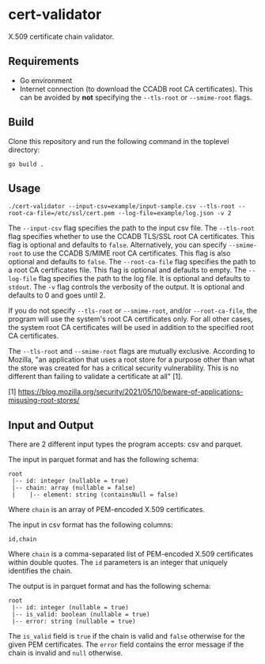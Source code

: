 # cert-validator
X.509 certificate chain validator.

## Requirements
* Go environment
* Internet connection (to download the CCADB root CA certificates). 
This can be avoided by **not** specifying the ```--tls-root``` or ```--smime-root``` flags.

## Build
Clone this repository and run the following command in the toplevel directory:
```shell
go build .
```
## Usage
```shell
./cert-validator --input-csv=example/input-sample.csv --tls-root --root-ca-file=/etc/ssl/cert.pem --log-file=example/log.json -v 2
```
The ```--input-csv``` flag specifies the path to the input csv file.
The ```--tls-root``` flag specifies whether to use the CCADB TLS/SSL root CA certificates.
This flag is optional and defaults to ```false```.
Alternatively, you can specify ```--smime-root``` to use the CCADB S/MIME root CA certificates.
This flag is also optional and defaults to ```false```.
The ```--root-ca-file``` flag specifies the path to a root CA certificates file.
This flag is optional and defaults to empty.
The ```--log-file``` flag specifies the path to the log file.
It is optional and defaults to ```stdout```.
The ```-v``` flag controls the verbosity of the output.
It is optional and defaults to 0 and goes until 2.

If you do not specify ```--tls-root``` or ```--smime-root```, and/or ```--root-ca-file```, the program will use the system's root CA certificates only.
For all other cases, the system root CA certificates will be used in addition to the specified root CA certificates.

The ```--tls-root``` and ```--smime-root``` flags are mutually exclusive.
According to Mozilla, "an application that uses a root store for a purpose other than what the store was created for has a critical security vulnerability.
This is no different than failing to validate a certificate at all" [1].

[1] https://blog.mozilla.org/security/2021/05/10/beware-of-applications-misusing-root-stores/

## Input and Output
There are 2 different input types the program accepts: csv and parquet.

The input in parquet format and has the following schema:
```
root
 |-- id: integer (nullable = true)
 |-- chain: array (nullable = false)
 |    |-- element: string (containsNull = false)
```
Where ```chain``` is an array of PEM-encoded X.509 certificates.

The input in csv format has the following columns:
```
id,chain
```
Where ```chain``` is a comma-separated list of PEM-encoded X.509 certificates within double quotes.
The ```id``` parameters is an integer that uniquely identifies the chain.

The output is in parquet format and has the following schema:
```
root
 |-- id: integer (nullable = true)
 |-- is_valid: boolean (nullable = true)
 |-- error: string (nullable = true)
```

The ```is_valid``` field is ```true``` if the chain is valid and ```false``` otherwise for the given PEM certificates.
The ```error``` field contains the error message if the chain is invalid and ```null``` otherwise.
